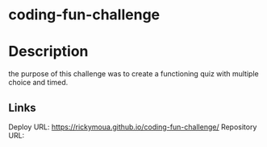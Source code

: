 # coding-fun-challenge

# Description
the purpose of this challenge was to create a functioning quiz with multiple choice and timed.

## Links
Deploy URL: https://rickymoua.github.io/coding-fun-challenge/
Repository URL: 
